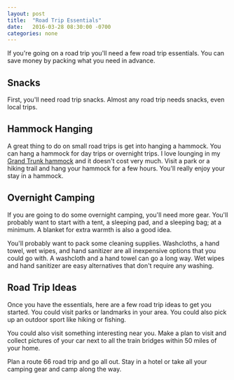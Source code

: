 ```yaml
---
layout: post
title:  "Road Trip Essentials"
date:   2016-03-28 08:30:00 -0700
categories: none
---
```


If you're going on a road trip you'll need a few road trip essentials. You can save money by packing what you need in advance.

## Snacks

First, you'll need road trip snacks. Almost any road trip needs snacks, even local trips.

## Hammock Hanging

A great thing to do on small road trips is get into hanging a hammock. You can hang a hammock for day trips or overnight trips. I love lounging in my [Grand Trunk hammock](http://amzn.to/1UxGRDe) and it doesn't cost very much. Visit a park or a hiking trail and hang your hammock for a few hours. You'll really enjoy your stay in a hammock.

## Overnight Camping

If you are going to do some overnight camping, you'll need more gear. You'll probably want to start with a tent, a sleeping pad, and a sleeping bag; at a minimum.  A blanket for extra warmth is also a good idea.

You'll probably want to pack some cleaning supplies. Washcloths, a hand towel, wet wipes, and hand sanitizer are all inexpensive options that you could go with. A washcloth and a hand towel can go a long way. Wet wipes and hand sanitizer are easy alternatives that don't require any washing.

## Road Trip Ideas

Once you have the essentials, here are a few road trip ideas to get you started. You could visit parks or landmarks in your area. You could also pick up an outdoor sport like hiking or fishing.

You could also visit something interesting near you. Make a plan to visit and collect pictures of your car next to all the train bridges within 50 miles of your home.

Plan a route 66 road trip and go all out. Stay in a hotel or take all your camping gear and camp along the way.
